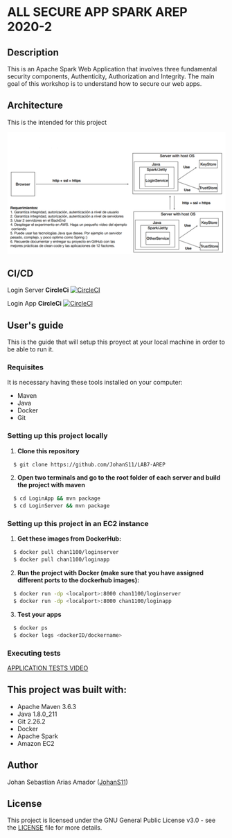 # ALL SECURE APP SPARK AREP 2020-2

## Description

  This is an Apache Spark Web Application that involves three fundamental security components, Authenticity, Authorization and Integrity.
  The main goal of this workshop is to understand how to secure our web apps.
  
## Architecture 

  This is the intended for this project
  
  ![uml](img/arch.png)
  
## CI/CD
  
  Login Server **CircleCi** [![CircleCI](https://circleci.com/gh/JohanS11/Lab3Arep.svg?style=svg)](https://circleci.com/gh/JohanS11/ServerLoginArep)
  
  Login App **CircleCi** [![CircleCI](https://circleci.com/gh/JohanS11/Lab3Arep.svg?style=svg)](https://circleci.com/gh/JohanS11/LoginAppServer)
 
## User's guide

  This is the guide that will setup this proyect at your local machine in order to be able to run it.
  
  ### Requisites
  
  It is necessary having these tools installed on your computer:
  
  * Maven 
  * Java 
  * Docker
  * Git
  
  ### Setting up this project locally
  
1. **Clone this repository**
  
```sh
  $ git clone https://github.com/JohanS11/LAB7-AREP
```

2. **Open two terminals and go to the root folder of each server and build the project with maven**

```sh
  $ cd LoginApp && mvn package
  $ cd LoginServer && mvn package
```
  
  ### Setting up this project in an EC2 instance
  
1. **Get these images from DockerHub:** 

```sh
  $ docker pull chan1100/loginserver
  $ docker pull chan1100/loginapp  
```

2. **Run the project with Docker (make sure that you have assigned different ports to the dockerhub images):**
  
```sh
  $ docker run -dp <localport>:8000 chan1100/loginserver
  $ docker run -dp <localport>:8000 chan1100/loginapp
```

3. **Test your apps**

```sh
  $ docker ps
  $ docker logs <dockerID/dockername>
```
    
   ### Executing tests
   
   [APPLICATION TESTS VIDEO](https://www.youtube.com/watch?v=6Rk3etqMt5Q)
     
  ## This project was built with:
  
   - Apache Maven 3.6.3 
   - Java 1.8.0_211
   - Git 2.26.2
   - Docker 
   - Apache Spark 
   - Amazon EC2
   
  ## Author
  
  Johan Sebastian Arias Amador ([JohanS11](https://github.com/JohanS11))
  
  ## License
  
  This project is licensed under the GNU General Public License v3.0 - see the [LICENSE](https://github.com/JohanS11/LAB7-AREP/blob/master/LICENSE) file for more details.
